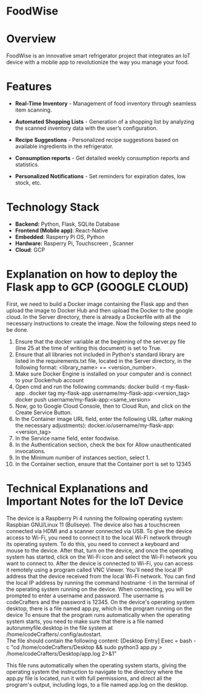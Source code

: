 # FoodWise


# Overview
FoodWise is an innovative smart refrigerator project that integrates an IoT device with a mobile app to revolutionize the way you manage your food.


# Features

* **Real-Time Inventory** - Management of food inventory through seamless item scanning.

* **Automated Shopping Lists** - Generation of a shopping list by analyzing the scanned inventory data with the user’s configuration.


* **Recipe Suggestions** - Personalized recipe suggestions based on available ingredients in the refrigerator.


* **Consumption reports** - Get detailed weekly consumption reports and statistics.


* **Personalized Notifications** - Set reminders for expiration dates, low stock, etc.


# Technology Stack
* **Backend:** Python, Flask, SQLite Database
* **Frontend (Mobile app)**: React-Native
* **Embedded**: Rasperry Pi OS, Python
* **Hardware:** Rasperry Pi, Touchscreen , Scanner
* **Cloud**: GCP

# Explanation on how to deploy the Flask app to GCP (GOOGLE CLOUD)
First, we need to build a Docker image containing the Flask app and then upload the image to Docker Hub and then upload the Docker to the google cloud.
In the Server directory, there is already a Dockerfile with all the necessary instructions to create the image.
Now the following steps need to be done.
1) Ensure that the docker variable at the beginning of the server.py file (line 25 at the time of writing this document) is set to True.
2) Ensure that all libraries not included in Python's standard library are listed in the requirements.txt file, located in the Server directory, in the following format: <library_name> == <version_number>.
3) Make sure Docker Engine is installed on your computer and is connect to your Dockerhub account
4) Open cmd and run the following commands:
docker build -t my-flask-app .
docker tag my-flask-app username/my-flask-app:<version_tag>
docker push username/my-flask-app:<same_version>
5) Now, go to Google Cloud Console, then to Cloud Run, and click on the Create Service Button.
6) In the Container image URL field, enter the following URL (after making the necessary adjustments):
docker.io/username/my-flask-app:<version_tag>
7) In the Service name field, enter foodwise.
8) In the Authentication section, check the box for Allow unauthenticated invocations.
9) In the Minimum number of instances section, select 1.
10) In the Container section, ensure that the Container port is set to 12345


# Technical Explanations and Important Notes for the IoT Device
The device is a Raspberry Pi 4 running the following operating system: Raspbian GNU/Linux 11 (Bullseye).
The device also has a touchscreen connected via HDMI and a scanner connected via USB.
To give the device access to Wi-Fi, you need to connect it to the local Wi-Fi network through its operating system.
To do this, you need to connect a keyboard and mouse to the device. After that, turn on the device, and once the operating system has started, click on the Wi-Fi icon and select the Wi-Fi network you want to connect to.
After the device is connected to Wi-Fi, you can access it remotely using a program called VNC Viewer. You'll need the local IP address that the device received from the local Wi-Fi network.                        You can find the local IP address by running the command hostname -I in the terminal of the operating system running on the device.
When connecting, you will be prompted to enter a username and password. The username is codeCrafters and the password is 12345.
On the device's operating system desktop, there is a file named app.py, which is the program running on the device
To ensure that the program runs automatically when the operating system starts, you need to make sure that there is a file named autorunmyfile.desktop    in the file system at /home/codeCrafters/.config/autostart.   
The file should contain the following content:
[Desktop Entry]
Exec = bash -c "cd /home/codeCrafters/Desktop && sudo python3 app.py > /home/codeCrafters/Desktop/app.log 2>&1"

This file runs automatically when the operating system starts, giving the operating system the instruction to navigate to the directory where the app.py file is located, run it with full permissions, and direct all the program's output, including logs, to a file named app.log on the desktop.
